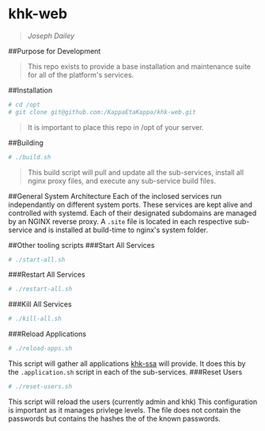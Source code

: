 # khk-web
>*Joseph Dailey*

##Purpose for Development
>This repo exists to provide a base installation and maintenance suite for all of the platform's services.

##Installation
```bash
# cd /opt
# git clone git@github.com:/KappaEtaKappa/khk-web.git
```
>It is important to place this repo in /opt of your server.

##Building
```bash
# ./build.sh
```
>This build script will pull and update all the sub-services, install all nginx proxy files, and execute any sub-service build files.

##General System Architecture
Each of the inclosed services run independantly on different system ports. These services are kept alive and controlled with systemd. Each of their designated subdomains are managed by an NGINX reverse proxy. A `.site` file is located in each respective sub-service and is installed at build-time to nginx's system folder.

##Other tooling scripts
###Start All Services
```bash
# ./start-all.sh
```
###Restart All Services
```bash
# ./restart-all.sh
```
###Kill All Services
```bash
# ./kill-all.sh
```
###Reload Applications
```bash
# ./reload-apps.sh
```
This script will gather all applications [khk-ssa](https://github.com/KappaEtaKappa/khk-ssa) will provide. It does this by the `.application.sh` script in each of the sub-services.
###Reset Users
```bash
# ./reset-users.sh
```
This script will reload the users (currently admin and khk) This configuration is important as it manages privlege levels. The file does not contain the passwords but contains the hashes the of the known passwords. 



